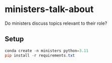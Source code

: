 # ministers-talk-about
Do ministers discuss topics relevant to their role?

## Setup

```powershell
conda create -n ministers python=3.11
pip install -r requirements.txt
```
